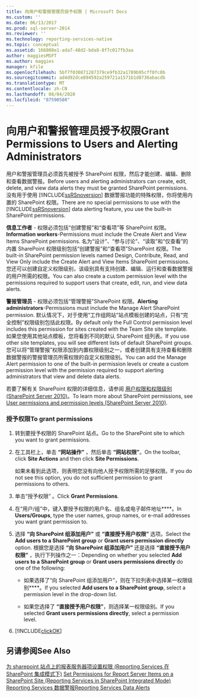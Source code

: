 ```yaml
---
title: 向用户和警报管理员授予权限 | Microsoft Docs
ms.custom: ''
ms.date: 06/13/2017
ms.prod: sql-server-2014
ms.reviewer: ''
ms.technology: reporting-services-native
ms.topic: conceptual
ms.assetid: 166808e1-ada7-48d2-bda8-8f7c017fb3aa
author: maggiesMSFT
ms.author: maggies
manager: kfile
ms.openlocfilehash: 5bf7f030871287379ce9fb32a1789b95cff0fc0b
ms.sourcegitcommit: ad4d92dce894592a259721a1571b1d8736abacdb
ms.translationtype: MT
ms.contentlocale: zh-CN
ms.lasthandoff: 08/04/2020
ms.locfileid: "87590580"
---
```

# <a name="grant-permissions-to-users-and-alerting-administrators"></a><span data-ttu-id="d819e-102">向用户和警报管理员授予权限</span><span class="sxs-lookup"><span data-stu-id="d819e-102">Grant Permissions to Users and Alerting Administrators</span></span>
  <span data-ttu-id="d819e-103">用户和警报管理员必须首先被授予 SharePoint 权限，然后才能创建、编辑、删除和查看数据警报。</span><span class="sxs-lookup"><span data-stu-id="d819e-103">Before users and alerting administrators can create, edit, delete, and view data alerts they must be granted SharePoint permissions.</span></span> <span data-ttu-id="d819e-104">没有用于使用 [!INCLUDE[ssRSnoversion](../includes/ssrsnoversion-md.md)] 数据警报功能的特殊权限，你将使用内置的 SharePoint 权限。</span><span class="sxs-lookup"><span data-stu-id="d819e-104">There are no special permissions to use with the [!INCLUDE[ssRSnoversion](../includes/ssrsnoversion-md.md)] data alerting feature, you use the built-in SharePoint permissions.</span></span>  
  
 <span data-ttu-id="d819e-105">**信息工作者** - 权限必须包括“创建警报”和“查看项”等 SharePoint 权限。</span><span class="sxs-lookup"><span data-stu-id="d819e-105">**Information workers**-Permissions must include the Create Alert and View Items SharePoint permissions.</span></span> <span data-ttu-id="d819e-106">名为“设计”、“参与讨论”、“读取”和“仅查看”的内置 SharePoint 权限级别包括“创建警报”和“查看项”SharePoint 权限。</span><span class="sxs-lookup"><span data-stu-id="d819e-106">The built-in SharePoint permission levels named Design, Contribute, Read, and View Only include the Create Alert and View Items SharePoint permissions.</span></span> <span data-ttu-id="d819e-107">您还可以创建自定义权限级别，该级别具有支持创建、编辑、运行和查看数据警报的用户所需的权限。</span><span class="sxs-lookup"><span data-stu-id="d819e-107">You can also create a custom permission level with the permissions required to support users that create, edit, run, and view data alerts.</span></span>  
  
 <span data-ttu-id="d819e-108">**警报管理员** - 权限必须包括“管理警报”SharePoint 权限。</span><span class="sxs-lookup"><span data-stu-id="d819e-108">**Alerting administrators**-Permissions must include the Manage Alert SharePoint permission.</span></span> <span data-ttu-id="d819e-109">默认情况下，对于使用“工作组网站”站点模板创建的站点，只有“完全控制”权限级别包括此权限。</span><span class="sxs-lookup"><span data-stu-id="d819e-109">By default only the Full Control permission level includes this permission for sites created with the Team Site site template.</span></span> <span data-ttu-id="d819e-110">如果您使用其他站点模板，您将看到不同的默认 SharePoint 组列表。</span><span class="sxs-lookup"><span data-stu-id="d819e-110">If you use other site templates, you will see different lists of default SharePoint groups.</span></span> <span data-ttu-id="d819e-111">您可以将“管理警报”权限添加到内置权限级别之一，或者创建具有支持查看和删除数据警报的警报管理员所需权限的自定义权限级别。</span><span class="sxs-lookup"><span data-stu-id="d819e-111">You can add the Manage Alert permission to one of the built-in permission levels or create a custom permission level with the permission required to support alerting administrators that view and delete data alerts.</span></span>  
  
 <span data-ttu-id="d819e-112">若要了解有关 SharePoint 权限的详细信息，请参阅 [用户权限和权限级别 (SharePoint Server 2010)](https://technet.microsoft.com/library/cc721640.aspx)。</span><span class="sxs-lookup"><span data-stu-id="d819e-112">To learn more about SharePoint permissions, see [User permissions and permission levels (SharePoint Server 2010)](https://technet.microsoft.com/library/cc721640.aspx).</span></span>  
  
### <a name="to-grant-permissions"></a><span data-ttu-id="d819e-113">授予权限</span><span class="sxs-lookup"><span data-stu-id="d819e-113">To grant permissions</span></span>  
  
1.  <span data-ttu-id="d819e-114">转到要授予权限的 SharePoint 站点。</span><span class="sxs-lookup"><span data-stu-id="d819e-114">Go to the SharePoint site to which you want to grant permissions.</span></span>  
  
2.  <span data-ttu-id="d819e-115">在工具栏上，单击 **“网站操作”** ，然后单击 **“网站权限”**。</span><span class="sxs-lookup"><span data-stu-id="d819e-115">On the toolbar, click **Site Actions** and then click **Site Permissions**.</span></span>  
  
     <span data-ttu-id="d819e-116">如果未看到此选项，则表明您没有向他人授予权限所需的足够权限。</span><span class="sxs-lookup"><span data-stu-id="d819e-116">If you do not see this option, you do not sufficient permission to grant permissions to others.</span></span>  
  
3.  <span data-ttu-id="d819e-117">单击“授予权限”  。</span><span class="sxs-lookup"><span data-stu-id="d819e-117">Click **Grant Permissions**.</span></span>  
  
4.  <span data-ttu-id="d819e-118">在“用户/组”中，键入要授予权限的用户名、组名或电子邮件地址\*\*\*\*。</span><span class="sxs-lookup"><span data-stu-id="d819e-118">In **Users/Groups**, type the user names, group names, or e-mail addresses you want grant permission to.</span></span>  
  
5.  <span data-ttu-id="d819e-119">选择 **“向 SharePoint 组添加用户”** 或 **“直接授予用户权限”** 选项。</span><span class="sxs-lookup"><span data-stu-id="d819e-119">Select the **Add users to a SharePoint group** or **Grant users permission directly** option.</span></span> <span data-ttu-id="d819e-120">根据您是选择 **“向 SharePoint 组添加用户”** 还是选择 **“直接授予用户权限”** ，执行下列操作之一：</span><span class="sxs-lookup"><span data-stu-id="d819e-120">Depending on whether you selected **Add users to a SharePoint group** or **Grant users permissions directly** do one of the following:</span></span>  
  
    -   <span data-ttu-id="d819e-121">如果选择了“向 SharePoint 组添加用户”，则在下拉列表中选择某一权限级别\*\*\*\*。</span><span class="sxs-lookup"><span data-stu-id="d819e-121">If you selected **Add users to a SharePoint group**, select a permission level in the drop-down list.</span></span>  
  
    -   <span data-ttu-id="d819e-122">如果您选择了 **“直接授予用户权限”**，则选择某一权限级别。</span><span class="sxs-lookup"><span data-stu-id="d819e-122">If you selected **Grant users permissions directly**, select a permission level.</span></span>  
  
6.  [!INCLUDE[clickOK](../includes/clickok-md.md)]  
  
## <a name="see-also"></a><span data-ttu-id="d819e-123">另请参阅</span><span class="sxs-lookup"><span data-stu-id="d819e-123">See Also</span></span>  
 <span data-ttu-id="d819e-124">[为 sharepoint 站点上的报表服务器项设置权限 &#40;Reporting Services 在 SharePoint 集成模式下&#41;](security/set-permissions-for-report-server-items-on-a-sharepoint-site.md) </span><span class="sxs-lookup"><span data-stu-id="d819e-124">[Set Permissions for Report Server Items on a SharePoint Site &#40;Reporting Services in SharePoint Integrated Mode&#41;](security/set-permissions-for-report-server-items-on-a-sharepoint-site.md) </span></span>  
 [<span data-ttu-id="d819e-125">Reporting Services 数据警报</span><span class="sxs-lookup"><span data-stu-id="d819e-125">Reporting Services Data Alerts</span></span>](../ssms/agent/alerts.md)  
  
  
